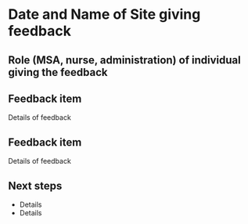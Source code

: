 # Date and Name of Site giving feedback

## Role (MSA, nurse, administration) of individual giving the feedback

## Feedback item 
Details of feedback

## Feedback item 
Details of feedback

## Next steps
- Details
- Details 
